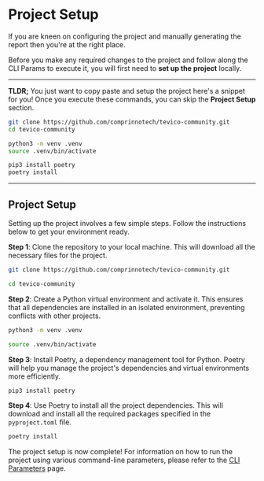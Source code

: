 # Project Setup

If you are kneen on configuring the project and manually generating the report then you're at the right place.

Before you make any required changes to the project and follow along the CLI Params to execute it, you will first need to **set up the project** locally.

---

**TLDR;** You just want to copy paste and setup the project here's a snippet for you! Once you execute these commands, you can skip the **Project Setup** section.

```bash title="TLDR; Project Setup"
git clone https://github.com/comprinnotech/tevico-community.git
cd tevico-community

python3 -m venv .venv
source .venv/bin/activate

pip3 install poetry
poetry install
```

---

## Project Setup

Setting up the project involves a few simple steps. Follow the instructions below to get your environment ready.

**Step 1**: Clone the repository to your local machine. This will download all the necessary files for the project.

```bash title="Clone repo"
git clone https://github.com/comprinnotech/tevico-community.git

cd tevico-community
```

**Step 2**: Create a Python virtual environment and activate it. This ensures that all dependencies are installed in an isolated environment, preventing conflicts with other projects.

```bash title="Initialise Virtual Environment"
python3 -m venv .venv

source .venv/bin/activate
```

**Step 3**: Install Poetry, a dependency management tool for Python. Poetry will help you manage the project's dependencies and virtual environments more efficiently.

```bash title="Setup Poetry"
pip3 install poetry
```

**Step 4**: Use Poetry to install all the project dependencies. This will download and install all the required packages specified in the `pyproject.toml` file.

```bash title="Install Dependencies"
poetry install
```

The project setup is now complete! For information on how to run the project using various command-line parameters, please refer to the [CLI Parameters](cli-params.md) page.